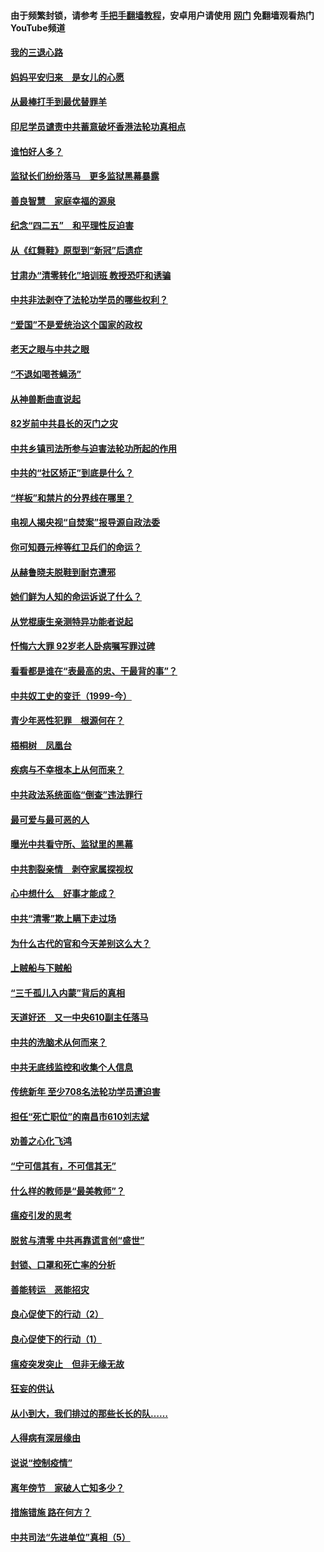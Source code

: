 #### 由于频繁封锁，请参考 [手把手翻墙教程](https://github.com/gfw-breaker/guides/wiki/)，安卓用户请使用 [网门](https://github.com/gfw-breaker/nogfw/blob/master/dl.md?t=04300000) 免翻墙观看热门YouTube频道 

#### [我的三退心路](../pages/19/423876.md?t=04300000) 

#### [妈妈平安归来　是女儿的心愿](../pages/19/423947.md?t=04300000) 

#### [从最棒打手到最优替罪羊](../pages/19/423819.md?t=04300000) 

#### [印尼学员谴责中共蓄意破坏香港法轮功真相点](../pages/19/423902.md?t=04300000) 

#### [谁怕好人多？](../pages/19/423774.md?t=04300000) 

#### [监狱长们纷纷落马　更多监狱黑幕暴露](../pages/19/423787.md?t=04300000) 

#### [善良智慧　家庭幸福的源泉](../pages/19/423632.md?t=04300000) 

#### [纪念“四二五”　和平理性反迫害](../pages/19/423660.md?t=04300000) 

#### [从《红舞鞋》原型到“新冠”后遗症](../pages/19/423509.md?t=04300000) 

#### [甘肃办“清零转化”培训班 教授恐吓和诱骗](../pages/19/423498.md?t=04300000) 

#### [中共非法剥夺了法轮功学员的哪些权利？](../pages/19/423392.md?t=04300000) 

#### [“爱国”不是爱统治这个国家的政权](../pages/19/423029.md?t=04300000) 

#### [老天之眼与中共之眼](../pages/19/423378.md?t=04300000) 

#### [“不退如喝苍蝇汤”](../pages/19/423287.md?t=04300000) 

#### [从神兽断曲直说起](../pages/19/423201.md?t=04300000) 

#### [82岁前中共县长的灭门之灾](../pages/19/423055.md?t=04300000) 

#### [中共乡镇司法所参与迫害法轮功所起的作用](../pages/19/423064.md?t=04300000) 

#### [中共的“社区矫正”到底是什么？](../pages/19/422870.md?t=04300000) 

#### [“样板”和禁片的分界线在哪里？](../pages/19/422704.md?t=04300000) 

#### [电视人揭央视“自焚案”报导源自政法委](../pages/19/422770.md?t=04300000) 

#### [你可知聂元梓等红卫兵们的命运？](../pages/19/422848.md?t=04300000) 

#### [从赫鲁晓夫脱鞋到耐克遭邪](../pages/19/422826.md?t=04300000) 

#### [她们鲜为人知的命运诉说了什么？](../pages/19/422754.md?t=04300000) 

#### [从党棍康生亲测特异功能者说起](../pages/19/422657.md?t=04300000) 

#### [忏悔六大罪 92岁老人卧病嘱写罪过碑](../pages/19/422750.md?t=04300000) 

#### [看看都是谁在“表最高的忠、干最背的事”？](../pages/19/422703.md?t=04300000) 

#### [中共奴工史的变迁（1999-今）](../pages/19/422656.md?t=04300000) 

#### [青少年恶性犯罪　根源何在？](../pages/19/422449.md?t=04300000) 

#### [梧桐树　凤凰台](../pages/19/422442.md?t=04300000) 

#### [疾病与不幸根本上从何而来？](../pages/19/422438.md?t=04300000) 

#### [中共政法系统面临“倒查”违法罪行](../pages/19/422497.md?t=04300000) 

#### [最可爱与最可恶的人](../pages/19/422448.md?t=04300000) 

#### [曝光中共看守所、监狱里的黑幕](../pages/19/422390.md?t=04300000) 

#### [中共割裂亲情　剥夺家属探视权](../pages/19/422364.md?t=04300000) 

#### [心中想什么　好事才能成？](../pages/19/422318.md?t=04300000) 

#### [中共“清零”欺上瞒下走过场](../pages/19/422306.md?t=04300000) 

#### [为什么古代的官和今天差别这么大？](../pages/19/422228.md?t=04300000) 

#### [上贼船与下贼船](../pages/19/422276.md?t=04300000) 

#### [“三千孤儿入内蒙”背后的真相](../pages/19/422229.md?t=04300000) 

#### [天道好还　又一中央610副主任落马](../pages/19/422155.md?t=04300000) 

#### [中共的洗脑术从何而来？](../pages/19/422154.md?t=04300000) 

#### [中共无底线监控和收集个人信息](../pages/19/422039.md?t=04300000) 

#### [传统新年 至少708名法轮功学员遭迫害](../pages/19/421946.md?t=04300000) 

#### [担任“死亡职位”的南昌市610刘志斌](../pages/19/421957.md?t=04300000) 

#### [劝善之心化飞鸿](../pages/19/421164.md?t=04300000) 

#### [“宁可信其有，不可信其无”](../pages/19/421691.md?t=04300000) 

#### [什么样的教师是“最美教师”？](../pages/19/421755.md?t=04300000) 

#### [瘟疫引发的思考](../pages/19/421594.md?t=04300000) 

#### [脱贫与清零 中共再靠谎言创“盛世”](../pages/19/421590.md?t=04300000) 

#### [封锁、口罩和死亡率的分析](../pages/19/421495.md?t=04300000) 

#### [善能转运　恶能招灾](../pages/19/421334.md?t=04300000) 

#### [良心促使下的行动（2）](../pages/19/421361.md?t=04300000) 

#### [良心促使下的行动（1）](../pages/19/421302.md?t=04300000) 

#### [瘟疫突发突止　但非无缘无故](../pages/19/421281.md?t=04300000) 

#### [狂妄的供认](../pages/19/421199.md?t=04300000) 

#### [从小到大，我们排过的那些长长的队……](../pages/19/421243.md?t=04300000) 

#### [人得病有深层缘由](../pages/19/420864.md?t=04300000) 

#### [说说“控制疫情”](../pages/19/420831.md?t=04300000) 

#### [离年傍节　家破人亡知多少？](../pages/19/420563.md?t=04300000) 

#### [措施错施  路在何方？](../pages/19/420076.md?t=04300000) 

#### [中共司法“先进单位”真相（5）](../pages/19/419453.md?t=04300000) 

